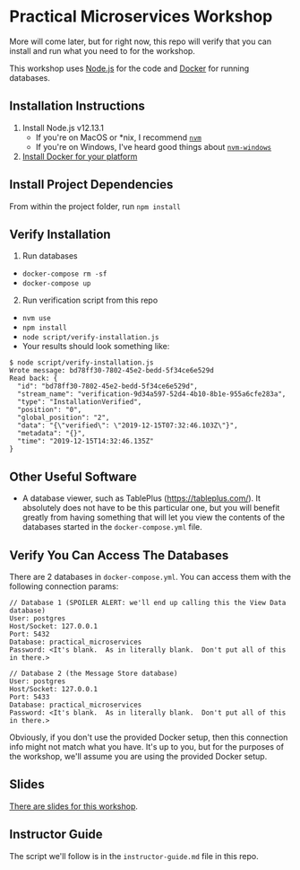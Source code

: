 # Practical Microservices Workshop

More will come later, but for right now, this repo will verify that you can install and run what you need to for the workshop.

This workshop uses [Node.js](https://nodejs.org/en/) for the code and [Docker](https://www.docker.com/) for running databases.

## Installation Instructions

1. Install Node.js v12.13.1
    * If you're on MacOS or *nix, I recommend [`nvm`](https://github.com/nvm-sh/nvm)
    * If you're on Windows, I've heard good things about [`nvm-windows`](https://github.com/coreybutler/nvm-windows)
2. [Install Docker for your platform](https://docs.docker.com/v17.09/engine/installation/)

## Install Project Dependencies

From within the project folder, run `npm install`

## Verify Installation

1. Run databases 
  * `docker-compose rm -sf`
  * `docker-compose up`
2. Run verification script from this repo
  * `nvm use`
  * `npm install`
  * `node script/verify-installation.js`
  * Your results should look something like:

```
$ node script/verify-installation.js
Wrote message: bd78ff30-7802-45e2-bedd-5f34ce6e529d
Read back: {
  "id": "bd78ff30-7802-45e2-bedd-5f34ce6e529d",
  "stream_name": "verification-9d34a597-52d4-4b10-8b1e-955a6cfe283a",
  "type": "InstallationVerified",
  "position": "0",
  "global_position": "2",
  "data": "{\"verified\": \"2019-12-15T07:32:46.103Z\"}",
  "metadata": "{}",
  "time": "2019-12-15T14:32:46.135Z"
}
```

## Other Useful Software

* A database viewer, such as TablePlus (https://tableplus.com/).  It absolutely does not have to be this particular one, but you will benefit greatly from having something that will let you view the contents of the databases started in the `docker-compose.yml` file.

## Verify You Can Access The Databases

There are 2 databases in `docker-compose.yml`.  You can access them with the following connection params:

```
// Database 1 (SPOILER ALERT: we'll end up calling this the View Data database)
User: postgres
Host/Socket: 127.0.0.1
Port: 5432
Database: practical_microservices
Password: <It's blank.  As in literally blank.  Don't put all of this in there.>

// Database 2 (the Message Store database)
User: postgres
Host/Socket: 127.0.0.1
Port: 5433
Database: practical_microservices
Password: <It's blank.  As in literally blank.  Don't put all of this in there.>
```

Obviously, if you don't use the provided Docker setup, then this connection info might not match what you have.  It's up to you, but for the purposes of the workshop, we'll assume you are using the provided Docker setup.


## Slides

[There are slides for this workshop](https://docs.google.com/presentation/d/1xhpC7SqrIUBo1ar4ykN7a0-snipIVtnpcpHYIauafGU/edit?usp=sharing).

## Instructor Guide

The script we'll follow is in the `instructor-guide.md` file in this repo.

